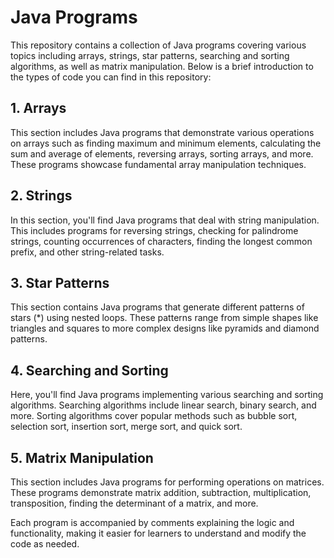 # Java Programs 

This repository contains a collection of Java programs covering various topics including arrays, strings, star patterns, searching and sorting algorithms, as well as matrix manipulation. Below is a brief introduction to the types of code you can find in this repository:

## 1. Arrays
This section includes Java programs that demonstrate various operations on arrays such as finding maximum and minimum elements, calculating the sum and average of elements, reversing arrays, sorting arrays, and more. These programs showcase fundamental array manipulation techniques.

## 2. Strings
In this section, you'll find Java programs that deal with string manipulation. This includes programs for reversing strings, checking for palindrome strings, counting occurrences of characters, finding the longest common prefix, and other string-related tasks.

## 3. Star Patterns
This section contains Java programs that generate different patterns of stars (*) using nested loops. These patterns range from simple shapes like triangles and squares to more complex designs like pyramids and diamond patterns.

## 4. Searching and Sorting
Here, you'll find Java programs implementing various searching and sorting algorithms. Searching algorithms include linear search, binary search, and more. Sorting algorithms cover popular methods such as bubble sort, selection sort, insertion sort, merge sort, and quick sort.

## 5. Matrix Manipulation
This section includes Java programs for performing operations on matrices. These programs demonstrate matrix addition, subtraction, multiplication, transposition, finding the determinant of a matrix, and more.

Each program is accompanied by comments explaining the logic and functionality, making it easier for learners to understand and modify the code as needed.

